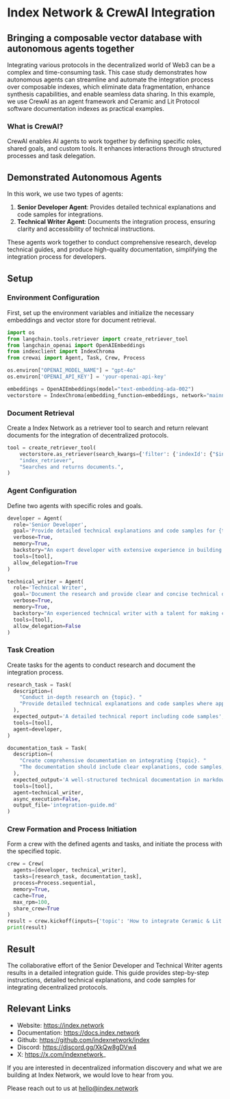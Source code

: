 # Index Network & CrewAI Integration

## Bringing a composable vector database with autonomous agents together

Integrating various protocols in the decentralized world of Web3 can be a complex and time-consuming task. This case study demonstrates how autonomous agents can streamline and automate the integration process over composable indexes, which eliminate data fragmentation, enhance synthesis capabilities, and enable seamless data sharing. In this example, we use CrewAI as an agent framework and Ceramic and Lit Protocol software documentation indexes as practical examples.

### What is CrewAI?

CrewAI enables AI agents to work together by defining specific roles, shared goals, and custom tools. It enhances interactions through structured processes and task delegation.

## Demonstrated Autonomous Agents

In this work, we use two types of agents:

1.  **Senior Developer Agent**: Provides detailed technical explanations and code samples for integrations.
2.  **Technical Writer Agent**: Documents the integration process, ensuring clarity and accessibility of technical instructions.

These agents work together to conduct comprehensive research, develop technical guides, and produce high-quality documentation, simplifying the integration process for developers.

## Setup

### Environment Configuration

First, set up the environment variables and initialize the necessary embeddings and vector store for document retrieval.

```python
import os
from langchain.tools.retriever import create_retriever_tool
from langchain_openai import OpenAIEmbeddings
from indexclient import IndexChroma
from crewai import Agent, Task, Crew, Process

os.environ["OPENAI_MODEL_NAME"] = "gpt-4o"
os.environ['OPENAI_API_KEY'] = 'your-openai-api-key'

embeddings = OpenAIEmbeddings(model="text-embedding-ada-002")
vectorstore = IndexChroma(embedding_function=embeddings, network="mainnet")
```

### Document Retrieval

Create a Index Network as a retriever tool to search and return relevant documents for the integration of decentralized protocols.

```python
tool = create_retriever_tool(
    vectorstore.as_retriever(search_kwargs={'filter': {'indexId': {"$in": [litProtocolDocsIndexId, indexNetworkDocsIndexId]}}}),
    "index_retriever",
    "Searches and returns documents.",
)
```

### Agent Configuration

Define two agents with specific roles and goals.

```python
developer = Agent(
  role='Senior Developer',
  goal='Provide detailed technical explanations and code samples for {topic}',
  verbose=True,
  memory=True,
  backstory="An expert developer with extensive experience in building and integrating complex systems.",
  tools=[tool],
  allow_delegation=True
)

technical_writer = Agent(
  role='Technical Writer',
  goal='Document the research and provide clear and concise technical documentation for {topic}',
  verbose=True,
  memory=True,
  backstory="An experienced technical writer with a talent for making complex technical topics understandable and accessible.",
  tools=[tool],
  allow_delegation=False
)
```

### Task Creation

Create tasks for the agents to conduct research and document the integration process.

```python
research_task = Task(
  description=(
    "Conduct in-depth research on {topic}. "
    "Provide detailed technical explanations and code samples where applicable."
  ),
  expected_output='A detailed technical report including code samples',
  tools=[tool],
  agent=developer,
)

documentation_task = Task(
  description=(
    "Create comprehensive documentation on integrating {topic}. "
    "The documentation should include clear explanations, code samples, and step-by-step instructions."
  ),
  expected_output='A well-structured technical documentation in markdown format',
  tools=[tool],
  agent=technical_writer,
  async_execution=False,
  output_file='integration-guide.md'
)

```

### Crew Formation and Process Initiation

Form a crew with the defined agents and tasks, and initiate the process with the specified topic.

```python
crew = Crew(
  agents=[developer, technical_writer],
  tasks=[research_task, documentation_task],
  process=Process.sequential,
  memory=True,
  cache=True,
  max_rpm=100,
  share_crew=True
)
result = crew.kickoff(inputs={'topic': 'How to integrate Ceramic & Lit Protocol'})
print(result)
```

## Result

The collaborative effort of the Senior Developer and Technical Writer agents results in a detailed integration guide. This guide provides step-by-step instructions, detailed technical explanations, and code samples for integrating decentralized protocols.

## Relevant Links

- Website: https://index.network
- Documentation: https://docs.index.network
- Github: https://github.com/indexnetwork/index
- Discord: https://discord.gg/XkQw8gDVw4
- X: https://x.com/indexnetwork_

If you are interested in decentralized information discovery and what we are building at Index Network, we would love to hear from you.

Please reach out to us at [hello@index.network](mailto:hello@index.network)
